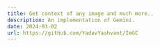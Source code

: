 ```yaml
---
title: Get context of any image and much more..
description: An implementation of Gemini.
date: 2024-03-02
url: https://github.com/YadavYashvant/ImGC
---
```

